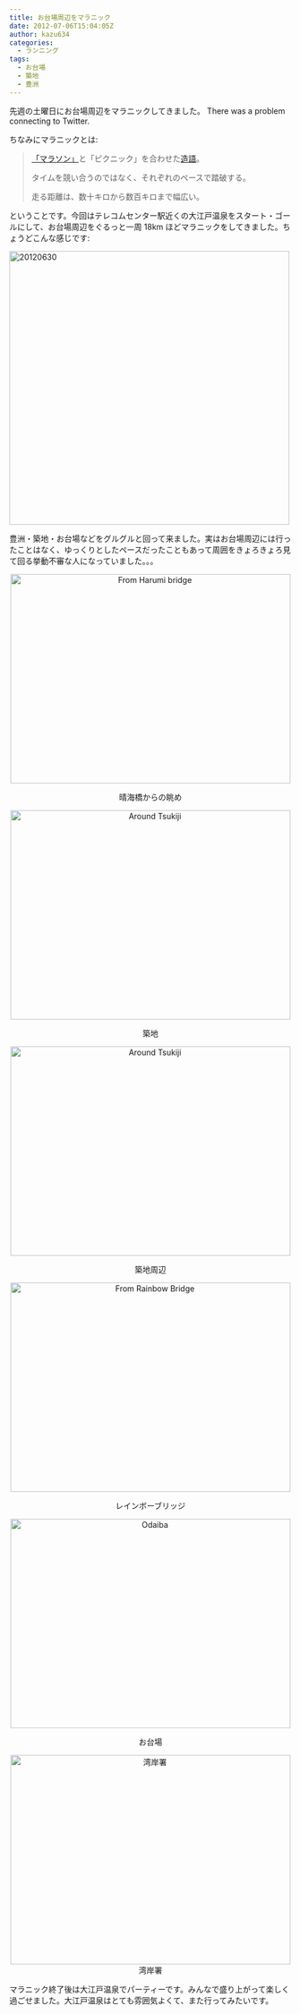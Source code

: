 ```yaml
---
title: お台場周辺をマラニック
date: 2012-07-06T15:04:05Z
author: kazu634
categories:
  - ランニング
tags:
  - お台場
  - 築地
  - 豊洲
---
```

先週の土曜日にお台場周辺をマラニックしてきました。 There was a problem connecting to Twitter.

ちなみにマラニックとは:

> <a href="http://d.hatena.ne.jp/keyword/%A1%D6%A5%DE%A5%E9%A5%BD%A5%F3%A1%D7" onclick="__gaTracker('send', 'event', 'outbound-article', 'http://d.hatena.ne.jp/keyword/%A1%D6%A5%DE%A5%E9%A5%BD%A5%F3%A1%D7', '「マラソン」');">「マラソン」</a>と「ピクニック」を合わせた<a href="http://d.hatena.ne.jp/keyword/%C2%A4%B8%EC" onclick="__gaTracker('send', 'event', 'outbound-article', 'http://d.hatena.ne.jp/keyword/%C2%A4%B8%EC', '造語');">造語</a>。
>
> タイムを競い合うのではなく、それぞれのペースで踏破する。
>
> 走る距離は、数十キロから数百キロまで幅広い。

ということです。今回はテレコムセンター駅近くの大江戸温泉をスタート・ゴールにして、お台場周辺をぐるっと一周 18km ほどマラニックをしてきました。ちょうどこんな感じです:

<a href="http://www.flickr.com/photos/42332031@N02/7475576004/" onclick="__gaTracker('send', 'event', 'outbound-article', 'http://www.flickr.com/photos/42332031@N02/7475576004/', '');" title="20120630 by kazu634, on Flickr"><img class="aligncenter" src="http://farm8.staticflickr.com/7264/7475576004_4d458b932b.jpg" alt="20120630" width="500" height="489" /></a>

<!--more-->

豊洲・築地・お台場などをグルグルと回って来ました。実はお台場周辺には行ったことはなく、ゆっくりとしたペースだったこともあって周囲をきょろきょろ見て回る挙動不審な人になっていました。。。

<p style="text-align: center;">
<a href="http://www.flickr.com/photos/42332031@N02/7475686542/" onclick="__gaTracker('send', 'event', 'outbound-article', 'http://www.flickr.com/photos/42332031@N02/7475686542/', '');" title="From Harumi bridge by kazu634, on Flickr"><img src="http://farm9.staticflickr.com/8146/7475686542_5381df06e8.jpg" alt="From Harumi bridge" width="500" height="374" /></a>
</p>

<p style="text-align: center;">
  晴海橋からの眺め
</p>

<p style="text-align: center;">
<a href="http://www.flickr.com/photos/42332031@N02/7475689906/" onclick="__gaTracker('send', 'event', 'outbound-article', 'http://www.flickr.com/photos/42332031@N02/7475689906/', '');" title="Around Tsukiji by kazu634, on Flickr"><img src="http://farm9.staticflickr.com/8159/7475689906_8a324bcee1.jpg" alt="Around Tsukiji" width="500" height="374" /></a>
</p>

<p style="text-align: center;">
  築地
</p>

<p style="text-align: center;">
<a href="http://www.flickr.com/photos/42332031@N02/7475692948/" onclick="__gaTracker('send', 'event', 'outbound-article', 'http://www.flickr.com/photos/42332031@N02/7475692948/', '');" title="Around Tsukiji by kazu634, on Flickr"><img src="http://farm8.staticflickr.com/7265/7475692948_36ef5a5e86.jpg" alt="Around Tsukiji" width="500" height="374" /></a>
</p>

<p style="text-align: center;">
  築地周辺
</p>

<p style="text-align: center;">
<a href="http://www.flickr.com/photos/42332031@N02/7475713584/" onclick="__gaTracker('send', 'event', 'outbound-article', 'http://www.flickr.com/photos/42332031@N02/7475713584/', '');" title="From Rainbow Bridge by kazu634, on Flickr"><img src="http://farm9.staticflickr.com/8163/7475713584_412bbe58e4.jpg" alt="From Rainbow Bridge" width="500" height="374" /></a>
</p>

<p style="text-align: center;">
  レインボーブリッジ
</p>

<p style="text-align: center;">
<a href="http://www.flickr.com/photos/42332031@N02/7475730510/" onclick="__gaTracker('send', 'event', 'outbound-article', 'http://www.flickr.com/photos/42332031@N02/7475730510/', '');" title="Odaiba by kazu634, on Flickr"><img src="http://farm9.staticflickr.com/8147/7475730510_c4f5a02d29.jpg" alt="Odaiba" width="500" height="374" /></a>
</p>

<p style="text-align: center;">
  お台場
</p>

<p style="text-align: center;">
<a href="http://www.flickr.com/photos/42332031@N02/7475738206/" onclick="__gaTracker('send', 'event', 'outbound-article', 'http://www.flickr.com/photos/42332031@N02/7475738206/', '');" title="湾岸署 by kazu634, on Flickr"><img src="http://farm8.staticflickr.com/7124/7475738206_d2cc973e52.jpg" alt="湾岸署" width="500" height="374" /></a><br /> 湾岸署
</p>

マラニック終了後は大江戸温泉でパーティーです。みんなで盛り上がって楽しく過ごせました。大江戸温泉はとても雰囲気よくて、また行ってみたいです。
